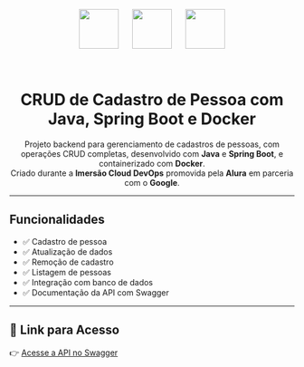 <p align="center">
  <img src="https://cdn.jsdelivr.net/gh/devicons/devicon/icons/java/java-original.svg" width="70" />
  <img src="https://cdn.jsdelivr.net/gh/devicons/devicon/icons/spring/spring-original.svg" width="70" style="margin: 0 20px;" />
  <img src="https://cdn.jsdelivr.net/gh/devicons/devicon/icons/docker/docker-original.svg" width="70" />
</p>

<br>

<h1 align="center">CRUD de Cadastro de Pessoa com Java, Spring Boot e Docker</h1>

<p align="center">
  Projeto backend para gerenciamento de cadastros de pessoas, com operações CRUD completas, desenvolvido com <strong>Java</strong> e <strong>Spring Boot</strong>, e containerizado com <strong>Docker</strong>.<br>
  Criado durante a <strong>Imersão Cloud DevOps</strong> promovida pela <strong>Alura</strong> em parceria com o <strong>Google</strong>.
</p>

---

## Funcionalidades

- ✅ Cadastro de pessoa
- ✅ Atualização de dados
- ✅ Remoção de cadastro
- ✅ Listagem de pessoas
- ✅ Integração com banco de dados
- ✅ Documentação da API com Swagger

---

## 🔗 Link para Acesso

👉 [Acesse a API no Swagger](https://api-cadastro-pessoa-716863685618.southamerica-east1.run.app/swagger-ui/index.html)
